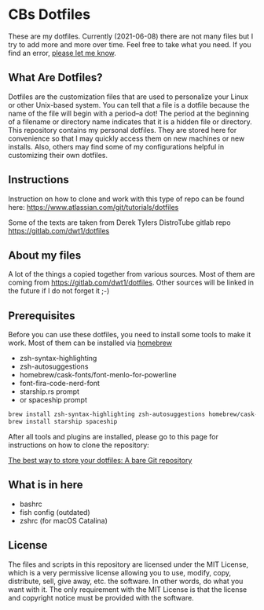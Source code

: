 # CBs Dotfiles

These are my dotfiles. Currently (2021-06-08) there are not many files but I try to add more and more over time. Feel free to take what you need. If you find an error, [please let me know](issues). 

## What Are Dotfiles?

Dotfiles are the customization files that are used to personalize your Linux or other Unix-based system. You can tell that a file is a dotfile because the name of the file will begin with a period–a dot! The period at the beginning of a filename or directory name indicates that it is a hidden file or directory. This repository contains my personal dotfiles. They are stored here for convenience so that I may quickly access them on new machines or new installs. Also, others may find some of my configurations helpful in customizing their own dotfiles.

## Instructions

Instruction on how to clone and work with this type of repo can be found here: https://www.atlassian.com/git/tutorials/dotfiles

Some of the texts are taken from Derek Tylers DistroTube gitlab repo https://gitlab.com/dwt1/dotfiles


## About my files

A lot of the things a copied together from various sources. Most of them are coming from https://gitlab.com/dwt1/dotfiles. Other sources will be linked in the future if I do not forget it ;-)

## Prerequisites 

Before you can use these dotfiles, you need to install some tools to make it work. Most of them can be installed via [homebrew](https://brew.sh)

- zsh-syntax-highlighting 
- zsh-autosuggestions 
- homebrew/cask-fonts/font-menlo-for-powerline
- font-fira-code-nerd-font
- starship.rs prompt
- or spaceship prompt

``` Bash
brew install zsh-syntax-highlighting zsh-autosuggestions homebrew/cask-fonts/font-menlo-for-powerline font-fira-code-nerd-font
brew install starship spaceship
```


After all tools and plugins are installed, please go to this page for instructions on how to clone the repository: 

[The best way to store your dotfiles: A bare Git repository](https://cbrueggenolte.de/sammelsurium/configs/the-best-way-to-store-your-dotfiles/)


## What is in here

- bashrc
- fish config (outdated)
- zshrc (for macOS Catalina)



## License

The files and scripts in this repository are licensed under the MIT License, which is a very permissive license allowing you to use, modify, copy, distribute, sell, give away, etc. the software. In other words, do what you want with it. The only requirement with the MIT License is that the license and copyright notice must be provided with the software.
